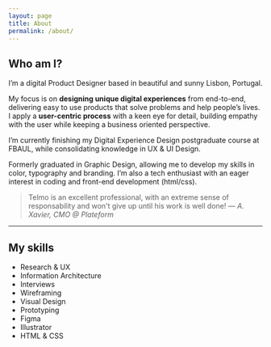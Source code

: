 ```yaml
---
layout: page
title: About 
permalink: /about/
---
```


## Who am I?

I’m a digital Product Designer based in beautiful and sunny Lisbon, Portugal.

My focus is on **designing unique digital experiences** from end-to-end, delivering easy to use products that solve problems and help people’s lives. I apply a **user-centric process** with a keen eye for detail, building empathy with the user while keeping a business oriented perspective.

I’m currently finishing my Digital Experience Design postgraduate course at FBAUL, while consolidating knowledge in UX & UI Design.

Formerly graduated in Graphic Design, allowing me to develop my skills in color, typography and branding. I’m also a tech enthusiast with an eager interest in coding and front-end development (html/css).


> Telmo is an excellent professional, with an extreme sense of responsability and won't give up until his work is well done! <cite>— A. Xavier, CMO @ Plateform</cite>

---

## My skills

* Research & UX
* Information Architecture
* Interviews
* Wireframing
* Visual Design
* Prototyping
* Figma
* Illustrator
* HTML & CSS